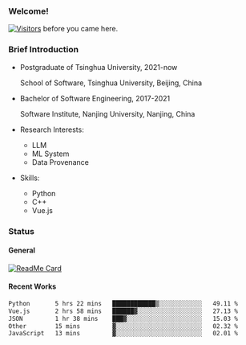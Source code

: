 ### Welcome!

[![Visitors](https://visitor-badge.laobi.icu/badge?page_id=HermitSun.HermitSun)]() before you came here.

### Brief Introduction

- Postgraduate of Tsinghua University, 2021-now
  
  School of Software, Tsinghua University, Beijing, China

- Bachelor of Software Engineering, 2017-2021
  
  Software Institute, Nanjing University, Nanjing, China

- Research Interests:
  - LLM
  - ML System
  - Data Provenance

- Skills:
  - Python
  - C++
  - Vue.js

### Status

#### General

[![ReadMe Card](https://github-readme-stats.hermitsun.vercel.app/api?username=HermitSun&count_private=true&show_icons=true)]()

#### Recent Works

<!--START_SECTION:waka-->

```txt
Python       5 hrs 22 mins   ████████████▒░░░░░░░░░░░░   49.11 %
Vue.js       2 hrs 58 mins   ██████▓░░░░░░░░░░░░░░░░░░   27.13 %
JSON         1 hr 38 mins    ███▓░░░░░░░░░░░░░░░░░░░░░   15.03 %
Other        15 mins         ▓░░░░░░░░░░░░░░░░░░░░░░░░   02.32 %
JavaScript   13 mins         ▓░░░░░░░░░░░░░░░░░░░░░░░░   02.01 %
```

<!--END_SECTION:waka-->
